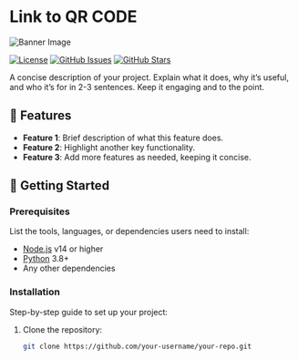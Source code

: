 # Link to QR CODE

![Banner Image]([link-to-your-banner-image.png](https://github.com/PhantomZero-X/Tester/blob/main/qrcode.png)) <!-- Optional: Add a banner image for visual appeal -->

[![License](https://img.shields.io/badge/License-MIT-blue.svg)](https://opensource.org/licenses/MIT)
[![GitHub Issues](https://img.shields.io/github/issues/your-username/your-repo)](https://github.com/your-username/your-repo/issues)
[![GitHub Stars](https://img.shields.io/github/stars/your-username/your-repo)](https://github.com/your-username/your-repo/stargazers)

A concise description of your project. Explain what it does, why it’s useful, and who it’s for in 2-3 sentences. Keep it engaging and to the point.

## 🌟 Features

- **Feature 1**: Brief description of what this feature does.
- **Feature 2**: Highlight another key functionality.
- **Feature 3**: Add more features as needed, keeping it concise.

## 🚀 Getting Started

### Prerequisites
List the tools, languages, or dependencies users need to install:
- [Node.js](https://nodejs.org/) v14 or higher
- [Python](https://www.python.org/) 3.8+
- Any other dependencies

### Installation
Step-by-step guide to set up your project:
1. Clone the repository:
   ```bash
   git clone https://github.com/your-username/your-repo.git
